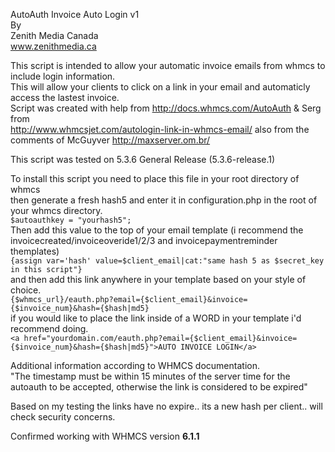 AutoAuth Invoice Auto Login v1<br />
By<br />
Zenith Media Canada<br />
<a href="http://www.zenithmedia.ca/?utm_source=github&utm_medium=code&utm_campaign=code">www.zenithmedia.ca</a><br />

This script is intended to allow your automatic invoice emails from whmcs to include login information.<br />
This will allow your clients to click on a link in your email and automaticly access the lastest invoice.<br />
Script was created with help from http://docs.whmcs.com/AutoAuth & Serg from <br />http://www.whmcsjet.com/autologin-link-in-whmcs-email/ also from the comments of McGuyver http://maxserver.om.br/

This script was tested on 5.3.6 General Release (5.3.6-release.1)<br />

To install this script you need to place this file in your root directory of whmcs<br />
then generate a fresh hash5 and enter it in configuration.php in the root of your whmcs directory.<br />
```$autoauthkey = "yourhash5";```<br />
Then add this value to the top of your email template (i recommend the invoicecreated/invoiceoveride1/2/3 and invoicepaymentreminder themplates)<br />
```{assign var='hash' value=$client_email|cat:"same hash 5 as $secret_key in this script"}```<br />
and then add this link anywhere in your template based on your style of choice.<br />
```{$whmcs_url}/eauth.php?email={$client_email}&invoice={$invoice_num}&hash={$hash|md5}```<br />
if you would like to place the link inside of a WORD in your template i'd recommend doing.<br />
```<a href="yourdomain.com/eauth.php?email={$client_email}&invoice={$invoice_num}&hash={$hash|md5}">AUTO INVOICE LOGIN</a>```<br />

Additional information according to WHMCS documentation.<br />
"The timestamp must be within 15 minutes of the server time for the autoauth to be accepted, otherwise the link is considered to be expired"<br />

Based on my testing the links have no expire.. its a new hash per client.. will check security concerns.<br />

Confirmed working with WHMCS version <b>6.1.1</b>
